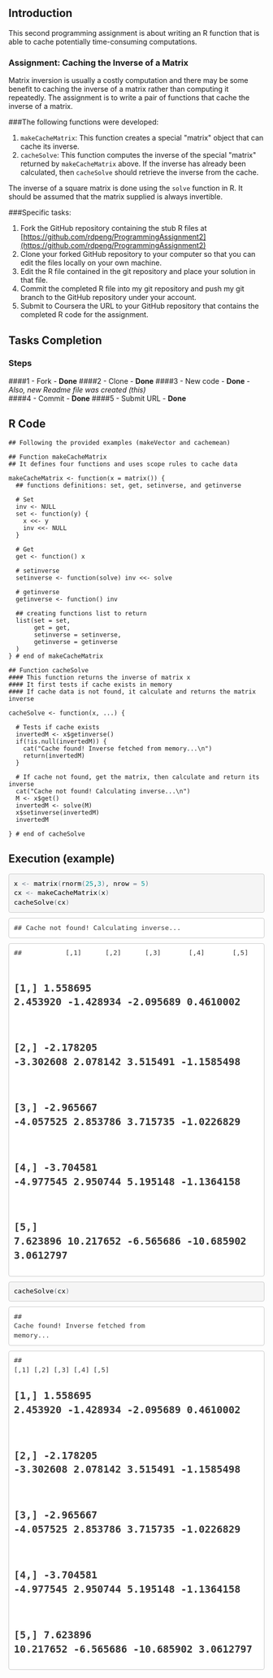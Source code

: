 ## Introduction

This second programming assignment is about writing an R
function that is able to cache potentially time-consuming computations.

### Assignment: Caching the Inverse of a Matrix

Matrix inversion is usually a costly computation and there may be some
benefit to caching the inverse of a matrix rather than computing it
repeatedly. The assignment is to write a pair of functions that cache the 
inverse of a matrix.

###The following functions were developed:

1.  `makeCacheMatrix`: This function creates a special "matrix" object
    that can cache its inverse.
2.  `cacheSolve`: This function computes the inverse of the special
    "matrix" returned by `makeCacheMatrix` above. If the inverse has
    already been calculated, then
    `cacheSolve` should retrieve the inverse from the cache.

The inverse of a square matrix is done using the `solve`
function in R. It should be assumed that the matrix supplied is always
invertible.

###Specific tasks:

1.  Fork the GitHub repository containing the stub R files at
    [https://github.com/rdpeng/ProgrammingAssignment2](https://github.com/rdpeng/ProgrammingAssignment2)
2.  Clone your forked GitHub repository to your computer so that you can
    edit the files locally on your own machine.
3.  Edit the R file contained in the git repository and place your
    solution in that file.
4.  Commit the completed R file into my git repository and push my
    git branch to the GitHub repository under your account.
5.  Submit to Coursera the URL to your GitHub repository that contains
    the completed R code for the assignment.

## Tasks Completion

### Steps
####1 - Fork  - **Done**
####2 - Clone - **Done**
####3 - New code - **Done** - *Also, new Readme file was created (this)*  
####4 - Commit - **Done**
####5 - Submit URL - **Done**

## R Code
```{r}
## Following the provided examples (makeVector and cachemean) 

## Function makeCacheMatrix
## It defines four functions and uses scope rules to cache data

makeCacheMatrix <- function(x = matrix()) {
  ## functions definitions: set, get, setinverse, and getinverse 
  
  # Set
  inv <- NULL
  set <- function(y) {
    x <<- y
    inv <<- NULL
  }
  
  # Get
  get <- function() x
  
  # setinverse
  setinverse <- function(solve) inv <<- solve
  
  # getinverse
  getinverse <- function() inv
  
  ## creating functions list to return
  list(set = set, 
       get = get, 
       setinverse = setinverse, 
       getinverse = getinverse
  )
} # end of makeCacheMatrix

## Function cacheSolve
#### This function returns the inverse of matrix x 
#### It first tests if cache exists in memory
#### If cache data is not found, it calculate and returns the matrix inverse

cacheSolve <- function(x, ...) {
  
  # Tests if cache exists 
  invertedM <- x$getinverse()
  if(!is.null(invertedM)) {
    cat("Cache found! Inverse fetched from memory...\n")
    return(invertedM)
  }
  
  # If cache not found, get the matrix, then calculate and return its inverse
  cat("Cache not found! Calculating inverse...\n")
  M <- x$get()
  invertedM <- solve(M)
  x$setinverse(invertedM)
  invertedM
  
} # end of cacheSolve

```
## Execution (example)

<pre class=r style="box-sizing:border-box;overflow:auto;font-family:monospace;font-size:13px;display:block;padding:9.5px;margin:0px 0px 10px;line-height:1.42857;color:rgb(51, 51, 51);word-break:break-all;word-wrap:break-word;border:1px solid rgb(204, 204, 204);border-radius:4px;font-style:normal;font-variant:normal;font-weight:normal;letter-spacing:normal;text-align:start;text-indent:0px;text-transform:none;widows:1;word-spacing:0px;background-color:rgb(245, 245, 245);"><code class=r style="box-sizing:border-box;font-family:monospace;font-size:inherit;padding:0px;color:inherit;border-radius:0px;white-space:pre-wrap;background-color:transparent;"><span class=identifier style="box-sizing:border-box;color:rgb(0, 0, 0);">x</span> <span class=operator style="box-sizing:border-box;color:rgb(104, 118, 135);">&lt;-</span> <span class=identifier style="box-sizing:border-box;color:rgb(0, 0, 0);">matrix</span><span class=paren style="box-sizing:border-box;color:rgb(104, 118, 135);">(</span><span class=identifier style="box-sizing:border-box;color:rgb(0, 0, 0);">rnorm</span><span class=paren style="box-sizing:border-box;color:rgb(104, 118, 135);">(</span><span class=number style="box-sizing:border-box;color:rgb(0, 153, 153);">25</span>,<span class=number style="box-sizing:border-box;color:rgb(0, 153, 153);">3</span><span class=paren style="box-sizing:border-box;color:rgb(104, 118, 135);">)</span>, <span class=identifier style="box-sizing:border-box;color:rgb(0, 0, 0);">nrow</span> <span class=operator style="box-sizing:border-box;color:rgb(104, 118, 135);">=</span> <span class=number style="box-sizing:border-box;color:rgb(0, 153, 153);">5</span><span class=paren style="box-sizing:border-box;color:rgb(104, 118, 135);">)</span>
<span class=identifier style="box-sizing:border-box;color:rgb(0, 0, 0);">cx</span> <span class=operator style="box-sizing:border-box;color:rgb(104, 118, 135);">&lt;-</span> <span class=identifier style="box-sizing:border-box;color:rgb(0, 0, 0);">makeCacheMatrix</span><span class=paren style="box-sizing:border-box;color:rgb(104, 118, 135);">(</span><span class=identifier style="box-sizing:border-box;color:rgb(0, 0, 0);">x</span><span class=paren style="box-sizing:border-box;color:rgb(104, 118, 135);">)</span>
<span class=identifier style="box-sizing:border-box;color:rgb(0, 0, 0);">cacheSolve</span><span class=paren style="box-sizing:border-box;color:rgb(104, 118, 135);">(</span><span class=identifier style="box-sizing:border-box;color:rgb(0, 0, 0);">cx</span><span class=paren style="box-sizing:border-box;color:rgb(104, 118, 135);">)</span></code></pre><pre style="box-sizing:border-box;overflow:auto;font-family:monospace;font-size:13px;display:block;padding:9.5px;margin:0px 0px 10px;line-height:1.42857;color:rgb(51, 51, 51);word-break:break-all;word-wrap:break-word;border:1px solid rgb(204, 204, 204);border-radius:4px;font-style:normal;font-variant:normal;font-weight:normal;letter-spacing:normal;text-align:start;text-indent:0px;text-transform:none;widows:1;word-spacing:0px;background-color:white;"><code style="box-sizing:border-box;font-family:monospace;font-size:inherit;padding:0px;color:inherit;border-radius:0px;white-space:pre-wrap;background-color:transparent;">## Cache not found! Calculating inverse...</code></pre><pre style="box-sizing:border-box;overflow:auto;font-family:monospace;font-size:13px;display:block;padding:9.5px;margin:0px 0px 10px;line-height:1.42857;color:rgb(51, 51, 51);word-break:break-all;word-wrap:break-word;border:1px solid rgb(204, 204, 204);border-radius:4px;font-style:normal;font-variant:normal;font-weight:normal;letter-spacing:normal;text-align:start;text-indent:0px;text-transform:none;widows:1;word-spacing:0px;background-color:white;"><code style="box-sizing:border-box;font-family:monospace;font-size:inherit;padding:0px;color:inherit;border-radius:0px;white-space:pre-wrap;background-color:transparent;">##           [,1]      [,2]      [,3]       [,4]       [,5]
## [1,]  1.558695  2.453920 -1.428934  -2.095689  0.4610002
## [2,] -2.178205 -3.302608  2.078142   3.515491 -1.1585498
## [3,] -2.965667 -4.057525  2.853786   3.715735 -1.0226829
## [4,] -3.704581 -4.977545  2.950744   5.195148 -1.1364158
## [5,]  7.623896 10.217652 -6.565686 -10.685902  3.0612797</code></pre><pre class=r style="box-sizing:border-box;overflow:auto;font-family:monospace;font-size:13px;display:block;padding:9.5px;margin:0px 0px 10px;line-height:1.42857;color:rgb(51, 51, 51);word-break:break-all;word-wrap:break-word;border:1px solid rgb(204, 204, 204);border-radius:4px;font-style:normal;font-variant:normal;font-weight:normal;letter-spacing:normal;text-align:start;text-indent:0px;text-transform:none;widows:1;word-spacing:0px;background-color:rgb(245, 245, 245);"><code class=r style="box-sizing:border-box;font-family:monospace;font-size:inherit;padding:0px;color:inherit;border-radius:0px;white-space:pre-wrap;background-color:transparent;"><span class=identifier style="box-sizing:border-box;color:rgb(0, 0, 0);">cacheSolve</span><span class=paren style="box-sizing:border-box;color:rgb(104, 118, 135);">(</span><span class=identifier style="box-sizing:border-box;color:rgb(0, 0, 0);">cx</span><span class=paren style="box-sizing:border-box;color:rgb(104, 118, 135);">)</span></code></pre><pre style="box-sizing:border-box;overflow:auto;font-family:monospace;font-size:13px;display:block;padding:9.5px;margin:0px 0px 10px;line-height:1.42857;color:rgb(51, 51, 51);word-break:break-all;word-wrap:break-word;border:1px solid rgb(204, 204, 204);border-radius:4px;font-style:normal;font-variant:normal;font-weight:normal;letter-spacing:normal;text-align:start;text-indent:0px;text-transform:none;widows:1;word-spacing:0px;background-color:white;"><code style="box-sizing:border-box;font-family:monospace;font-size:inherit;padding:0px;color:inherit;border-radius:0px;white-space:pre-wrap;background-color:transparent;">## Cache found! Inverse fetched from memory...</code></pre><pre style="box-sizing:border-box;overflow:auto;font-family:monospace;font-size:13px;display:block;padding:9.5px;margin:0px 0px 10px;line-height:1.42857;color:rgb(51, 51, 51);word-break:break-all;word-wrap:break-word;border:1px solid rgb(204, 204, 204);border-radius:4px;font-style:normal;font-variant:normal;font-weight:normal;letter-spacing:normal;text-align:start;text-indent:0px;text-transform:none;widows:1;word-spacing:0px;background-color:white;"><code style="box-sizing:border-box;font-family:monospace;font-size:inherit;padding:0px;color:inherit;border-radius:0px;white-space:pre-wrap;background-color:transparent;">##           [,1]      [,2]      [,3]       [,4]       [,5]
## [1,]  1.558695  2.453920 -1.428934  -2.095689  0.4610002
## [2,] -2.178205 -3.302608  2.078142   3.515491 -1.1585498
## [3,] -2.965667 -4.057525  2.853786   3.715735 -1.0226829
## [4,] -3.704581 -4.977545  2.950744   5.195148 -1.1364158
## [5,]  7.623896 10.217652 -6.565686 -10.685902  3.0612797</code></pre>